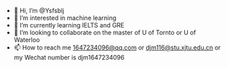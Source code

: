 - 👋 Hi, I’m @Ysfsblj
- 👀 I’m interested in machine learning
- 🌱 I’m currently learning IELTS and GRE
- 💞️ I’m looking to collaborate on the master of U of Tornto or U of Waterloo 
- 📫 How to reach me 1647234096@qq.com or djm116@stu.xjtu.edu.cn or my Wechat number is djm1647234096

<!---
djm-xjtu/djm-xjtu is a ✨ special ✨ repository because its `README.md` (this file) appears on your GitHub profile.
You can click the Preview link to take a look at your changes.
--->
